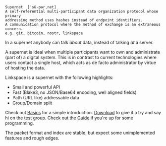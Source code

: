 ```definition
Supernet  [ˈsü-pərˌnet]
A self-referential multi-participant data organization protocol whose primary
addressing method uses hashes instead of endpoint identifiers.
A communication protocol where the method of exchange is an extraneous concern.
e.g. git, bitcoin, nostr, linkspace
```

In a supernet anybody can talk _about_ data, instead of talking _at_ a server.

A supernet is ideal when multiple participants want to own and administrate (part of) a digital system.
This is in contrast to current technologies where users contact a single host,
which acts as de facto administrator by virtue of hosting the data.

Linkspace is a supernet with the following highlights:

- Small and powerful API
- Fast (Blake3, no JSON/Base64 encoding, well aligned fields)
- Path (URL like) addressable data
- Group/Domain split

Check out [Basics](./basics.html) for a simple introduction.
[Download](./download.html) to give it a try and say hi on the test group.
Check out the [Guide](./docs/guide/index.html) if you're up for some programming.

The packet format and index are stable, but expect some unimplemented features and rough edges.
